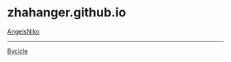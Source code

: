 # zhahanger.github.io
[AngelsNiko](https://zhahanger.github.io/angelsNiko/)
***
[Bycicle](https://zhahanger.github.io/bycicle/)
